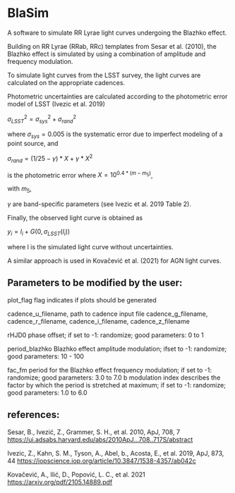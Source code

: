 # BlaSim

A software to simulate RR Lyrae light curves undergoing the Blazhko effect.

Building on RR Lyrae (RRab, RRc) templates from Sesar et al. (2010), the Blazhko effect is simulated by using a combination of amplitude and
frequency modulation.

To simulate light curves from the LSST survey, the light curves are calculated on the appropriate cadences.

Photometric uncertainties are calculated according to the photometric error model of LSST (Ivezic et al. 2019)

$\sigma^2_{LSST} = \sigma^2_{sys}+\sigma^2_{rand}$

where $\sigma_{sys} = 0.005$ is the systematic error due to imperfect modeling of a point source, and 

$\sigma_{rand} = (1/25 - \gamma)*X + \gamma *X^2$

is the photometric error where $X = 10^{0.4*(m-m_5)}$,

with $m_5$, 

$\gamma$ are band-specific parameters (see Ivezic et al. 2019 Table 2).

Finally, the observed light curve is obtained as

$y_i = l_i + G(0,\sigma_{LSST}(l_i))$

where l is the simulated light curve without uncertainties.

A similar approach is used in Kovačević et al. (2021) for AGN light curves.		



Parameters to be modified by the user:
-------------------------------------

plot_flag			flag indicates if plots should be generated

cadence_u_filename,		path to cadence input file
cadence_g_filename,
cadence_r_filename,
cadence_i_filename,
cadence_z_filename
	
rHJD0 				phase offset; if set to -1: randomize; good parameters: 0 to 1

period_blazhko		Blazhko effect amplitude modulation; ifset to -1: randomize; good parameters: 10 - 100

fac_fm				period for the Blazhko effect frequency modulation; if set to -1: randomize; good parameters: 3.0 to 7.0
b				modulation index describes the factor by which the period is stretched at maximum; if set to -1: randomize; good parameters: 1.0 to 6.0


references:
----------------------------

Sesar, B., Ivezić, Z., Grammer, S. H., et al. 2010, ApJ, 708, 7
https://ui.adsabs.harvard.edu/abs/2010ApJ...708..717S/abstract

Ivezic, Z., Kahn, S. M., Tyson, A., Abel, b., Acosta, E., et al. 2019, ApJ, 873, 44
https://iopscience.iop.org/article/10.3847/1538-4357/ab042c

Kovačević, A., Ilić, D., Popović, L. C., et al. 2021
https://arxiv.org/pdf/2105.14889.pdf
